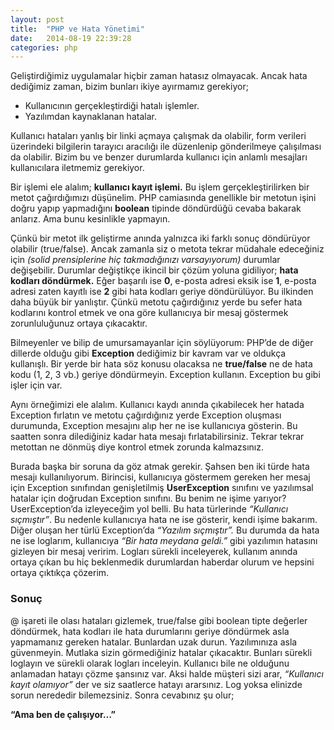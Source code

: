 ```yaml
---
layout: post
title:  "PHP ve Hata Yönetimi"
date:   2014-08-19 22:39:28
categories: php
---
```


Geliştirdiğimiz uygulamalar hiçbir zaman hatasız olmayacak. Ancak hata dediğimiz zaman, bizim bunları ikiye ayırmamız gerekiyor;

* Kullanıcının gerçekleştirdiği hatalı işlemler.
* Yazılımdan kaynaklanan hatalar.

Kullanıcı hataları yanlış bir linki açmaya çalışmak da olabilir, form verileri üzerindeki bilgilerin tarayıcı aracılığı ile düzenlenip gönderilmeye çalışılması da olabilir. Bizim bu ve benzer durumlarda kullanıcı için anlamlı mesajları kullanıcılara iletmemiz gerekiyor.

Bir işlemi ele alalım; **kullanıcı kayıt işlemi.** Bu işlem gerçekleştirilirken bir metot çağırdığımızı düşünelim. PHP camiasında genellikle bir metotun işini doğru yapıp yapmadığını **boolean** tipinde döndürdüğü cevaba bakarak anlarız. Ama bunu kesinlikle yapmayın.

Çünkü bir metot ilk geliştirme anında yalnızca iki farklı sonuç döndürüyor olabilir (true/false). Ancak zamanla siz o metota tekrar müdahale edeceğiniz için *(solid prensiplerine hiç takmadığınızı varsayıyorum)* durumlar değişebilir. Durumlar değiştikçe ikincil bir çözüm yoluna gidiliyor; **hata kodları döndürmek.** Eğer başarılı ise **0**, e-posta adresi eksik ise **1**, e-posta adresi zaten kayıtlı ise **2** gibi hata kodları geriye döndürülüyor. Bu ilkinden daha büyük bir yanlıştır. Çünkü metotu çağırdığınız yerde bu sefer hata kodlarını kontrol etmek ve ona göre kullanıcıya bir mesaj göstermek zorunluluğunuz ortaya çıkacaktır.

Bilmeyenler ve bilip de umursamayanlar için söylüyorum: PHP’de de diğer dillerde olduğu gibi **Exception** dediğimiz bir kavram var ve oldukça kullanışlı. Bir yerde bir hata söz konusu olacaksa ne **true/false** ne de hata kodu (1, 2, 3 vb.) geriye döndürmeyin. Exception kullanın. Exception bu gibi işler için var.

Aynı örneğimizi ele alalım. Kullanıcı kaydı anında çıkabilecek her hatada Exception fırlatın ve metotu çağırdığınız yerde Exception oluşması durumunda, Exception mesajını alıp her ne ise kullanıcıya gösterin. Bu saatten sonra dilediğiniz kadar hata mesajı fırlatabilirsiniz. Tekrar tekrar metottan ne dönmüş diye kontrol etmek zorunda kalmazsınız.

Burada başka bir soruna da göz atmak gerekir. Şahsen ben iki türde hata mesajı kullanılıyorum. Birincisi, kullanıcıya göstermem gereken her mesaj için Exception sınıfından genişletilmiş **UserException** sınıfını ve yazılımsal hatalar için doğrudan Exception sınıfını. Bu benim ne işime yarıyor? UserException’da izleyeceğim yol belli. Bu hata türlerinde *“Kullanıcı sıçmıştır”*. Bu nedenle kullanıcıya hata ne ise gösterir, kendi işime bakarım. Diğer oluşan her türlü Exception’da *“Yazılım sıçmıştır”.* Bu durumda da hata ne ise loglarım, kullanıcıya *“Bir hata meydana geldi.”* gibi yazılımın hatasını gizleyen bir mesaj veririm. Logları sürekli inceleyerek, kullanım anında ortaya çıkan bu hiç beklenmedik durumlardan haberdar olurum ve hepsini ortaya çıktıkça çözerim.

### Sonuç

@ işareti ile olası hataları gizlemek, true/false gibi boolean tipte değerler döndürmek, hata kodları ile hata durumlarını geriye döndürmek asla yapmamanız gereken hatalar. Bunlardan uzak durun. Yazılımınıza asla güvenmeyin. Mutlaka sizin görmediğiniz hatalar çıkacaktır. Bunları sürekli loglayın ve sürekli olarak logları inceleyin. Kullanıcı bile ne olduğunu anlamadan hatayı çözme şansınız var. Aksi halde müşteri sizi arar, *“Kullanıcı kayıt olamıyor”* der ve siz saatlerce hatayı ararsınız. Log yoksa elinizde sorun nerededir bilemezsiniz. Sonra cevabınız şu olur;

**“Ama ben de çalışıyor…”**

[jekyll]:      http://jekyllrb.com
[jekyll-gh]:   https://github.com/jekyll/jekyll
[jekyll-help]: https://github.com/jekyll/jekyll-help
